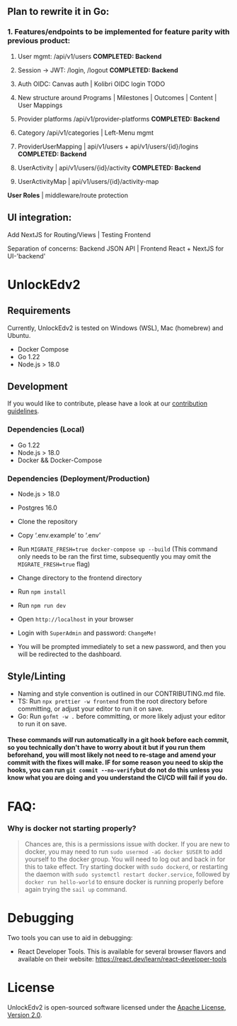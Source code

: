 ## Plan to rewrite it in Go:

### 1. Features/endpoints to be implemented for feature parity with previous product:

1. User mgmt: /api/v1/users    **COMPLETED: Backend**

2. Session -> JWT: /login, /logout   **COMPLETED: Backend**

3. Auth OIDC: Canvas auth | Kolibri OIDC login TODO

4. New structure around Programs | Milestones | Outcomes | Content | User Mappings

5. Provider platforms /api/v1/provider-platforms **COMPLETED: Backend**

6. Category /api/v1/categories | Left-Menu mgmt

7. ProviderUserMapping | api/v1/users + api/v1/users/{id}/logins **COMPLETED: Backend**

8. UserActivity | api/v1/users/{id}/activity   **COMPLETED: Backend**

9. UserActivityMap | api/v1/users/{id}/activity-map



**User Roles** | middleware/route protection


## UI integration:

Add NextJS for Routing/Views | Testing Frontend

Separation of concerns: Backend JSON API | Frontend React + NextJS for  UI-'backend'

# UnlockEdv2

## Requirements

Currently, UnlockEdv2 is tested on Windows (WSL), Mac (homebrew) and Ubuntu.

-   Docker Compose
-   Go 1.22
-   Node.js > 18.0

## Development

If you would like to contribute, please have a look at our [contribution guidelines](CONTRIBUTING.md).

### Dependencies (Local)

-   Go 1.22
-   Node.js > 18.0
-   Docker && Docker-Compose

### Dependencies (Deployment/Production)

-   Node.js > 18.0
-   Postgres 16.0

-   Clone the repository
-   Copy ‘.env.example’ to ‘.env’
-   Run `MIGRATE_FRESH=true docker-compose up --build`
(This command only needs to be ran the first time, subsequently you may omit the
`MIGRATE_FRESH=true` flag)
-   Change directory to the frontend directory
-   Run `npm install`
-   Run `npm run dev`
-   Open `http://localhost` in your browser
-   Login with `SuperAdmin` and password: `ChangeMe!`
-   You will be prompted immediately to set a new password, and then you will be redirected to the dashboard.

## Style/Linting

-   Naming and style convention is outlined in our CONTRIBUTING.md file.
-   TS: Run `npx prettier -w frontend` from the root directory before committing, or adjust your editor to run it on save.
-   Go: Run `gofmt -w .` before committing, or more likely adjust your editor to run it on save.

#### These commands _will_ run automatically in a git hook before each commit, so you technically don't have to worry about it but if you run them beforehand, you will most likely not need to re-stage and amend your commit with the fixes will make. IF for some reason you need to skip the hooks, you can run `git commit --no-verify`but do not do this unless you know what you are doing and you understand the CI/CD will fail if you do.

# FAQ:

### Why is docker not starting properly?

> Chances are, this is a permissions issue with docker. If you are new to docker, you may need to run `sudo usermod -aG docker $USER`
> to add yourself to the docker group. You will need to log out and back in for this to take effect.
> Try starting docker with `sudo dockerd`, or restarting the daemon with `sudo systemctl restart docker.service`, followed by `docker run hello-world`
> to ensure docker is running properly before again trying the `sail up` command.

# Debugging

Two tools you can use to aid in debugging:

-   React Developer Tools. This is available for several browser flavors and available on their website: https://react.dev/learn/react-developer-tools

# License

UnlockEdv2 is open-sourced software licensed under the [Apache License, Version 2.0](https://opensource.org/license/apache-2-0/).
